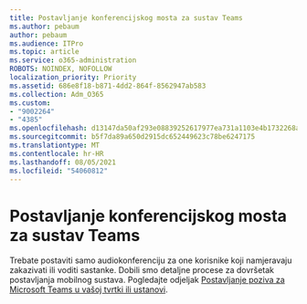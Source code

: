 ```yaml
---
title: Postavljanje konferencijskog mosta za sustav Teams
ms.author: pebaum
author: pebaum
ms.audience: ITPro
ms.topic: article
ms.service: o365-administration
ROBOTS: NOINDEX, NOFOLLOW
localization_priority: Priority
ms.assetid: 686e8f18-b871-4dd2-864f-8562947ab583
ms.collection: Adm_O365
ms.custom:
- "9002264"
- "4385"
ms.openlocfilehash: d13147da50af293e08839252617977ea731a1103e4b1732268aff645721d5f73
ms.sourcegitcommit: b5f7da89a650d2915dc652449623c78be6247175
ms.translationtype: MT
ms.contentlocale: hr-HR
ms.lasthandoff: 08/05/2021
ms.locfileid: "54060812"
---
```

# <a name="set-up-a-conferencing-bridge-for-teams"></a>Postavljanje konferencijskog mosta za sustav Teams

Trebate postaviti samo audiokonferenciju za one korisnike koji namjeravaju zakazivati ili voditi sastanke. Dobili smo detaljne procese za dovršetak postavljanja mobilnog sustava. Pogledajte odjeljak [Postavljanje poziva za Microsoft Teams u vašoj tvrtki ili ustanovi](https://docs.microsoft.com/MicrosoftTeams/phone-number-calling-plans/port-order-overview).
